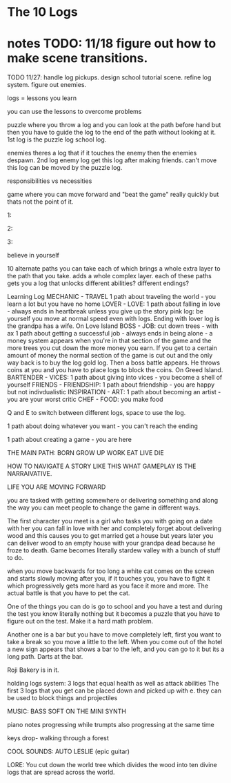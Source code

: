 # The 10 Logs

# notes TODO: 11/18 figure out how to make scene transitions.

TODO 11/27: handle log pickups. design school tutorial scene. refine log system. figure out enemies.

logs = lessons you learn

you can use the lessons to overcome problems

puzzle where you throw a log and you can look at the path before hand but then you have to guide the log to the end of the path without looking at it. 1st log is the puzzle log school log.

enemies theres a log that if it touches the enemy then the enemies despawn. 2nd log enemy log get this log after making friends. can't move this log can be moved by the puzzle log.


responsibilities vs necessities

game where you can move forward and "beat the game" really quickly but thats not the point of it.

1:
 
2:

3:

believe in yourself



10 alternate paths you can take each of which brings a whole extra layer to the path that you take. adds a whole complex layer. each of these paths gets you a log that unlocks different abilities? different endings?

Learning Log
MECHANIC - TRAVEL 1 path about traveling the world - you learn a lot but you have no home
LOVER - LOVE: 1 path about falling in love - always ends in heartbreak unless you give up the story pink log: be yourself you move at normal speed even with logs. Ending with lover log is the grandpa has a wife. On Love Island
BOSS - JOB: cut down trees - with ax 1 path about getting a successful job - always ends in being alone - a money system appears when you're in that section of the game and the more trees you cut down the more money you earn. If you get to a certain amount of money the normal section of the game is cut out and the only way back is to buy the log gold log. Then a boss battle appears. He throws coins at you and you have to place logs to block the coins. On Greed Island.
BARTENDER - VICES: 1 path about giving into vices - you become a shell of yourself
FRIENDS - FRIENDSHIP: 1 path about friendship - you are happy but not indivdualistic 
INSPIRATION - ART: 1 path about becoming an artist - you are your worst critic
CHEF - FOOD: you make food 

Q and E to switch between different logs, space to use the log.


1 path about doing whatever you want - you can't reach the ending 


1 path about creating a game - you are here


THE MAIN PATH: BORN GROW UP WORK EAT LIVE DIE

HOW TO NAVIGATE A STORY LIKE THIS WHAT GAMEPLAY IS THE NARRAIVATIVE. 

LIFE YOU ARE MOVING FORWARD


you are tasked with getting somewhere or delivering something and along the way you can meet people to change the game in different ways.

The first character you meet is a girl who tasks you with going on a date with her you can fall in love with her and completely forget about delivering wood and this causes you to get married get a house but years later you can deliver wood to an empty house with your grandpa dead because he froze to death. Game becomes literally stardew valley with a bunch of stuff to do.

when you move backwards for too long a white cat comes on the screen and starts slowly moving after you, if it touches you, you have to fight it which progressively gets more hard as you face it more and more. The actual battle is that you have to pet the cat.

One of the things you can do is go to school and you have a  test and during the test you know literally nothing but it becomes a puzzle that you have to figure out on the test. Make it a hard math problem.

Another one is a bar but you have to move completely left, first you want to take a break so you move a little to the left. When you come out of the hotel a new sign appears that shows a bar to the left, and you can go to it but its a long path. Darts at the bar.

Roji Bakery is in it.

holding logs system:
3 logs that equal health as well as attack abilities
The first 3 logs that you get can be placed down and picked up with e. they can be used to block things and projectiles 

MUSIC: BASS SOFT ON THE MINI SYNTH

piano notes progressing while trumpts also progressing at the same time

keys drop- walking through a forest

COOL SOUNDS: AUTO LESLIE (epic guitar)

LORE: You cut down the world tree which divides the wood into ten divine logs that are spread across the world.
 
